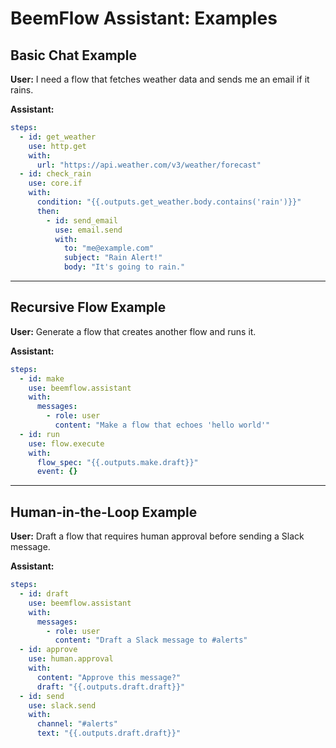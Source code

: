 # BeemFlow Assistant: Examples

## Basic Chat Example

**User:**
I need a flow that fetches weather data and sends me an email if it rains.

**Assistant:**
```yaml
steps:
  - id: get_weather
    use: http.get
    with:
      url: "https://api.weather.com/v3/weather/forecast"
  - id: check_rain
    use: core.if
    with:
      condition: "{{.outputs.get_weather.body.contains('rain')}}"
      then:
        - id: send_email
          use: email.send
          with:
            to: "me@example.com"
            subject: "Rain Alert!"
            body: "It's going to rain."
```

---

## Recursive Flow Example

**User:**
Generate a flow that creates another flow and runs it.

**Assistant:**
```yaml
steps:
  - id: make
    use: beemflow.assistant
    with:
      messages:
        - role: user
          content: "Make a flow that echoes 'hello world'"
  - id: run
    use: flow.execute
    with:
      flow_spec: "{{.outputs.make.draft}}"
      event: {}
```

---

## Human-in-the-Loop Example

**User:**
Draft a flow that requires human approval before sending a Slack message.

**Assistant:**
```yaml
steps:
  - id: draft
    use: beemflow.assistant
    with:
      messages:
        - role: user
          content: "Draft a Slack message to #alerts"
  - id: approve
    use: human.approval
    with:
      content: "Approve this message?"
      draft: "{{.outputs.draft.draft}}"
  - id: send
    use: slack.send
    with:
      channel: "#alerts"
      text: "{{.outputs.draft.draft}}"
``` 